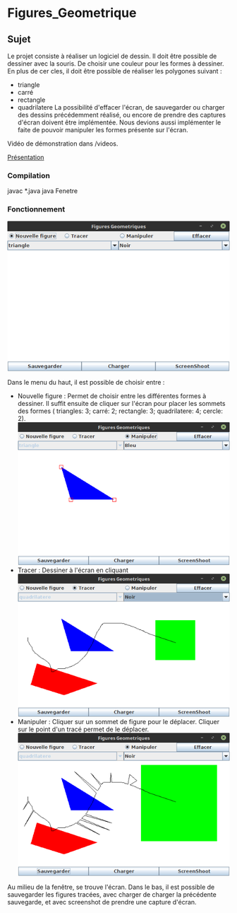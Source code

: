 # Figures_Geometrique

## Sujet

Le projet consiste à réaliser un logiciel de dessin.
Il doit être possible de dessiner avec la souris.
De choisir une couleur pour les formes à dessiner.
En plus de cer cles, il doit être possible de réaliser les polygones suivant :
* triangle
* carré
* rectangle
* quadrilatere 
La possibilité d'effacer l'écran, de sauvegarder ou charger des dessins précédemment réalisé,
ou encore de prendre des captures d'écran doivent être implémentée.
Nous devions aussi implémenter le faite de pouvoir manipuler les formes présente sur l'écran.

Vidéo de démonstration dans /videos.

[Présentation](Anthony.pdf)

### Compilation

javac *.java
java Fenetre

### Fonctionnement

![Starting screen](screenshoot/start.png)

Dans le menu du haut, il est possible de choisir entre :

* Nouvelle figure : Permet de choisir entre les différentes formes à dessiner.
Il suffit ensuite de cliquer sur l'écran pour placer les sommets des formes (
triangles: 3; carré: 2; rectangle: 3; quadrilatere: 4; cercle: 2).
![Basic triangle](screenshoot/drawing.png)
* Tracer : Dessiner à l'écran en cliquant 
![Free drawing](screenshoot/freedrawing.png)
* Manipuler : Cliquer sur un sommet de figure pour le déplacer. Cliquer sur le point d'un tracé permet de le déplacer.
![Editing](screenshoot/editing.png)

Au milieu de la fenêtre, se trouve l'écran.
Dans le bas, il est possible de sauvegarder les figures tracées, avec charger de charger la précédente sauvegarde, et avec screenshot de prendre une capture d'écran. 
